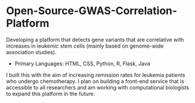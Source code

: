 # Open-Source-GWAS-Correlation-Platform
Developing a platform that detects gene variants that are correlative with increases in leukemic stem cells (mainly based on genome-wide association studies). 
- Primary Languages: HTML, CSS, Python, R, Flask, Java 

I built this with the aim of increasing remission rates for leukemia patients who undergo chemotherapy. I plan on building a front-end service that is accessible to all researchers and am working with computational biologists to expand this platform in the future. 
 
 
 
